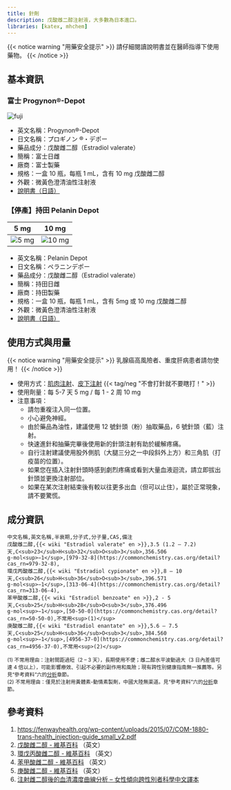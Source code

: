 ```yaml
---
title: 針劑
description: 戊酸雌二醇注射液，大多數為日本進口。
libraries: [katex, mhchem]
---
```


{{< notice warning "用藥安全提示" >}}
請仔細閱讀說明書並在醫師指導下使用藥物。
{{< /notice >}}

## 基本資訊

### 富士 Progynon®-Depot

![fuji](/images/medicine/injection/progynon-depot.jpg)

- 英文名稱：Progynon®-Depot
- 日文名稱：プロギノン ®・デポー
- 藥品成分：戊酸雌二醇（Estradiol valerate）
- 簡稱：富士日雌
- 廠商：富士製藥
- 規格：一盒 10 瓶，每瓶 1 mL，含有 10 mg 戊酸雌二醇
- 外觀：微黃色澄清油性注射液
- [說明書（日語）](/documents/progynon.pdf)

### 【停產】持田 Pelanin Depot

|          5 mg          |          10 mg           |
| :--------------------: | :----------------------: |
| ![5 mg](/images/medicine/injection/mochida-5.jpg) | ![10 mg](/images/medicine/injection/mochida-10.jpg) |

- 英文名稱：Pelanin Depot
- 日文名稱：ペラニンデポー
- 藥品成分：戊酸雌二醇（Estradiol valerate）
- 簡稱：持田日雌
- 廠商：持田製藥
- 規格：一盒 10 瓶，每瓶 1 mL，含有 5mg 或 10 mg 戊酸雌二醇
- 外觀：微黃色澄清油性注射液
- [說明書（日語）](/documents/pelanin.pdf)

## 使用方式與用量

{{< notice warning "用藥安全提示" >}}
乳腺癌高風險者、重度肝病患者請勿使用！
{{< /notice >}}

- 使用方式：[肌肉注射](https://zh.wikihow.com/進行肌肉注射)、[皮下注射](https://zh.wikihow.com/進行皮下注射) {{< tag/neg "不會打針就不要瞎打！" >}}
- 使用劑量：每 5-7 天 5 mg / 每 1 - 2 周 10 mg
- 注意事項：
  - 請勿重複注入同一位置。
  - 小心避免神經。
  - 由於藥品為油性，建議使用 12 號針頭（粉）抽取藥品，6 號針頭（藍）注射。
  - 快速進針和抽藥完畢後使用新的針頭注射有助於緩解疼痛。
  - 自行注射建議使用股外側肌（大腿三分之一中段斜外上方）和三角肌（打疫苗的位置）。
  - 如果您在插入注射針頭時感到劇烈疼痛或看到大量血液迴流，請立即拔出針頭並更換注射部位。
  - 如果在某次注射結束後有較以往更多出血（但可以止住），屬於正常現象，請不要驚慌。

## 成分資訊

```csv
中文名稱,英文名稱,半衰期,分子式,分子量,CAS,備注
戊酸雌二醇,{{< wiki "Estradiol valerate" en >}},3.5 (1.2 – 7.2) 天,C<sub>23</sub>H<sub>32</sub>O<sub>3</sub>,356.506 g·mol<sup>−1</sup>,[979-32-8](https://commonchemistry.cas.org/detail?cas_rn=979-32-8),
環戊丙酸雌二醇,{{< wiki "Estradiol cypionate" en >}},8 – 10 天,C<sub>26</sub>H<sub>36</sub>O<sub>3</sub>,396.571 g·mol<sup>−1</sup>,[313-06-4](https://commonchemistry.cas.org/detail?cas_rn=313-06-4),
苯甲酸雌二醇,{{< wiki "Estradiol benzoate" en >}},2 - 5 天,C<sub>25</sub>H<sub>28</sub>O<sub>3</sub>,376.496 g·mol<sup>−1</sup>,[50-50-0](https://commonchemistry.cas.org/detail?cas_rn=50-50-0),不常用<sup>(1)</sup>
庚酸雌二醇,{{< wiki "Estradiol enantate" en >}},5.6 – 7.5 天,C<sub>25</sub>H<sub>36</sub>O<sub>3</sub>,384.560 g·mol<sup>−1</sup>,[4956-37-0](https://commonchemistry.cas.org/detail?cas_rn=4956-37-0),不常用<sup>(2)</sup>
```

<small>

(1) 不常用理由：注射間距過短（2 – 3 天），長期使用不便；雌二醇水平波動過大（3 日內差值可達 4 倍以上），可能影響療效、引起不必要的副作用和風險；現有跨性別健康指南無一推薦等。另見“參考資料”六的[分析](https://tfsci.mtf.wiki/articles/injectable-e2-meta-analysis/#estradiol-benzoate)章節。\
(2) 不常用理由：僅見於注射用黃體素-動情素製劑，中國大陸無渠道。見“參考資料”六的[分析](https://tfsci.mtf.wiki/zh-cn/articles/injectable-e2-meta-analysis/#estradiol-enanthate)章節。

</small>

## 參考資料

1. <https://fenwayhealth.org/wp-content/uploads/2015/07/COM-1880-trans-health_injection-guide_small_v2.pdf>
2. [戊酸雌二醇 - 維基百科](https://en.wikipedia.org/wiki/Estradiol_valerate) （英文）
3. [環戊丙酸雌二醇 - 維基百科](https://en.wikipedia.org/wiki/Estradiol_cypionate) （英文）
4. [苯甲酸雌二醇 - 維基百科](https://en.wikipedia.org/wiki/Estradiol_benzoate) （英文）
5. [庚酸雌二醇 - 維基百科](https://en.wikipedia.org/wiki/Estradiol_enantate) （英文）
6. [注射雌二醇後的血清濃度曲線分析 – 女性傾向跨性別者科學中文譯本](https://tfsci.mtf.wiki/articles/injectable-e2-meta-analysis/)